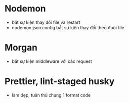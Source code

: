 # Nodemon

- bắt sự kiện thay đổi file và restart
- nodemon.json config bắt sự kiện thay đổi theo đuôi file

# Morgan

- bắt sự kiện middleware với các request

# Prettier, lint-staged husky

- làm đẹp, tuân thủ chung 1 format code

